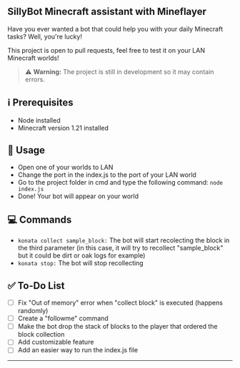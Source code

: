 ## SillyBot Minecraft assistant with Mineflayer

Have you ever wanted a bot that could help you with your daily Minecraft tasks? Well, you're lucky!

This project is open to pull requests, feel free to test it on your LAN Minecraft worlds!

> ⚠️ **Warning:** The project is still in development so it may contain errors.

## ℹ️ Prerequisites

- Node installed
- Minecraft version 1.21 installed

## 🔧 Usage

- Open one of your worlds to LAN
- Change the port in the index.js to the port of your LAN world
- Go to the project folder in cmd and type the following command: `node index.js`
- Done! Your bot will appear on your world

## 💻 Commands

- `konata collect sample_block:` The bot will start recolecting the block in the third parameter (in this case, it will try to recollect "sample_block" but it could be dirt or oak logs for example)
- `konata stop:` The bot will stop recollecting

## ✅ To-Do List

- [ ] Fix "Out of memory" error when "collect block" is executed (happens randomly)
- [ ] Create a "followme" command
- [ ] Make the bot drop the stack of blocks to the player that ordered the block collection
- [ ] Add customizable feature
- [ ] Add an easier way to run the index.js file

---
